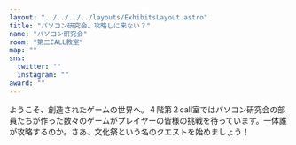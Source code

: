 ```yaml
---
layout: "../../../../layouts/ExhibitsLayout.astro"
title: "パソコン研究会、攻略しに来ない？"
name: "パソコン研究会"
room: "第二CALL教室"
map: ""
sns:
  twitter: ""
  instagram: ""
award: ""
---
```


ようこそ、創造されたゲームの世界へ。４階第２call室ではパソコン研究会の部員たちが作った数々のゲームがプレイヤーの皆様の挑戦を待っています。一体誰が攻略するのか。さあ、文化祭という名のクエストを始めましょう！
